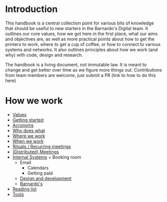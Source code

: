 # Introduction
This handbook is a central collection point for various bits of knowledge that should be useful to new starters in the Barnardo's Digital team. It outlines our core values, how we got here in the first place, what our aims and objectives are, as well as more practical points about how to get the printers to work, where to get a cup of coffee, or how to connect to various systems and networks. It also outlines principles about how we work (and why) with code, design and research.

The handbook is a living document, not immutable law. It is meant to change and get better over time as we figure more things out. Contributions from team members are welcome, just submit a PR (link to how to do this here)

# How we work
- [Values](values.md)
- [Getting started](getting_started.md)
- [Acronyms](acronyms.md)
- [Who does what](who.md)
- [Where we work](where.md)
- [When we work](when.md)
- [Rituals / Recurring meetings](rituals.md)
- [(Distributed) Meetings](meetings.md)
- [Internal Systems](internal_systems.md)
	  + Booking room
    + Email
	  + Calendars
	  + Getting paid
  - [Design and development](d_and_d.md)
  - [Barnardo's](barnardos.md)
- [Reading list](reading.md)
- [Tools](tools.md)
